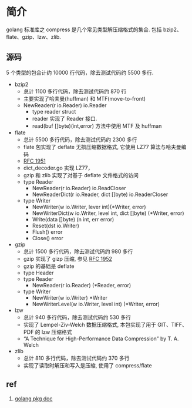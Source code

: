 # 简介
golang 标准库之 compress 是几个常见类型解压缩格式的集合. 包括 bzip2、flate、gzip、lzw、zlib.

## 源码
5 个类型的包合计约 10000 行代码，除去测试代码约 5500 多行.
+ bzip2
    - 总计 1100 多行代码，除去测试代码约 870 行
    - 主要实现了哈夫曼(huffman) 和 MTF(move-to-front)
    - NewReader(r io.Reader) io.Reader
        - type reader struct
        - reader 实现了 Reader 接口. 
        - read(buf []byte)(int,error) 方法中使用 MTF 及 huffman
+ flate
    - 总计 5500 多行代码，除去测试代码约 2300 多行
    - flate 包实现了 deflate 无损压缩数据格式, 它使用 LZ77 算法与哈夫曼编码
    - [RFC 1951](http://tools.ietf.org/html/rfc1951)
    - dict_decoder.go 实现 LZ77，
    - gzip 和 zlib 实现了对基于 deflate 文件格式的访问
    - type Reader
        - NewReader(r io.Reader) io.ReadCloser
        - NewReaderDict(r io.Reader, dict []byte) io.ReaderCloser
    - type Writer
        - NewWriter(w io.Writer, lever int)(*Writer, error)
        - NewWriterDict(w io.Writer, level int, dict []byte) (*Writer, error)
        - Write(data []byte) (n int, err error)
        - Reset(dst io.Writer)
        - Flush() error
        - Close() error
+ gzip
    - 总计 1500 多行代码，除去测试代码约 980 多行
    - gzip 实现了 gizp 压缩, 参见 [RFC 1952](http://tools.ietf.org/html/rfc1952)
    - gzip 的基础是 deflate
    - type Header
    - type Reader
        - NewReader(r io.Reader) (*Reader, error)
    - type Writer
        - NewWriter(w io.Writer) *Writer
        - NewWriterLevel(w io.Writer, level int) (*Writer, error)
+ lzw
    - 总计 940 多行代码，除去测试代码约 530 多行
    - 实现了 Lempel-Ziv-Welch 数据压缩格式, 本包实现了用于 GIT、TIFF、PDF 的 lzw 压缩格式
    - “A Technique for High-Performance Data Compression” by T. A. Welch
+ zlib
    - 总计 810 多行代码，除去测试代码约 370 多行
    - 实现了读取时解压和写入是压缩, 使用了 compress/flate 

## ref
1. [golang pkg doc](https://studygolang.com/pkgdoc)